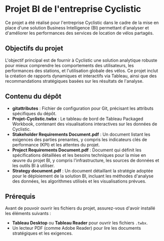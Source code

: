 # Projet BI de l'entreprise Cyclistic

Ce projet a été réalisé pour l'entreprise Cyclistic dans le cadre de la mise en place d'une solution Business Intelligence (BI) permettant d'analyser et d'améliorer les performances des services de location de vélos partagés.

## Objectifs du projet

L'objectif principal est de fournir à Cyclistic une solution analytique robuste pour mieux comprendre les comportements des utilisateurs, les performances des stations, et l'utilisation globale des vélos. Ce projet inclut la création de rapports dynamiques et interactifs via Tableau, ainsi que des recommandations stratégiques basées sur les résultats de l'analyse.

## Contenu du dépôt

- **gitattributes** : Fichier de configuration pour Git, précisant les attributs spécifiques du dépôt.
- **Projet-Cyclistic.twbx** : Le tableau de bord de Tableau Packaged Workbook, contenant des visualisations interactives sur les données de Cyclistic.
- **Stakeholder Requirements Document.pdf** : Un document listant les exigences des parties prenantes, y compris les indicateurs clés de performance (KPI) et les attentes du projet.
- **Project Requirements Document.pdf** : Document qui définit les spécifications détaillées et les besoins techniques pour la mise en œuvre du projet BI, y compris l'infrastructure, les sources de données et les outils BI à utiliser.
- **Strategy document.pdf** : Un document détaillant la stratégie adoptée pour le déploiement de la solution BI, incluant les méthodes d'analyse des données, les algorithmes utilisés et les visualisations prévues.

## Prérequis

Avant de pouvoir ouvrir les fichiers du projet, assurez-vous d'avoir installé les éléments suivants :

- **Tableau Desktop** ou **Tableau Reader** pour ouvrir les fichiers `.twbx`.
- Un lecteur PDF (comme Adobe Reader) pour lire les documents stratégiques et les exigences.
